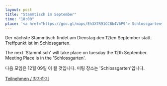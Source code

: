 ```yaml
---
layout: post
title: "Stammtisch im September"
time: "18:00"
place: '<a href="https://goo.gl/maps/Eh3X7R91CCBb4V6P9"> Schlossgarten</a>'
---
```


Der nächste Stammtisch findet am Dienstag den 12ten September statt. Treffpunkt ist im Schlossgarten.

The next 'Stammtisch' will take place on tuesday the 12th September. Meeting Place is in the 'Schlossgarten'.

다음 모임은 12월 09일 이 될 것입니다. 미팅 장소는 'Schlossgarten'입니다.

[Teilnehmen / 참가하기](https://nuudel.digitalcourage.de/u3P3n2oKNGyB6fmW)
